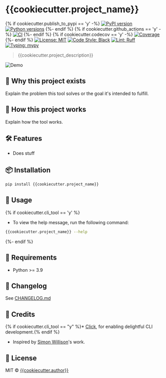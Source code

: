 # {{cookiecutter.project_name}}

{% if cookiecutter.publish_to_pypi == 'y' -%}
[![PyPI version](https://img.shields.io/pypi/v/{{cookiecutter.project_slug}}.svg)](https://pypi.org/project/{{cookiecutter.project_slug}}/) 
[![Python versions](https://img.shields.io/pypi/pyversions/{{cookiecutter.project_slug}}.svg?logo=python&logoColor=white)](https://pypi.org/project/{{cookiecutter.project_slug}}/) 
{%- endif %}
{% if cookiecutter.github_actions == 'y' -%}
[![CI](https://github.com/{{cookiecutter.github_username}}/{{cookiecutter.project_name}}/actions/workflows/main.yml/badge.svg)](https://github.com/{{cookiecutter.github_username}}/{{cookiecutter.project_name}}/actions/workflows/main.yml) 
{%- endif %}
{% if cookiecutter.codecov == 'y' -%}
[![Coverage](https://codecov.io/gh/{{cookiecutter.github_username}}/{{cookiecutter.project_name}}/branch/main/graph/badge.svg)](https://codecov.io/gh/{{cookiecutter.github_username}}/{{cookiecutter.project_name}}) 
{%- endif %}
[![License: MIT](https://img.shields.io/github/license/{{cookiecutter.github_username}}/{{cookiecutter.project_name}})](https://github.com/{{cookiecutter.github_username}}/{{cookiecutter.project_name}}/blob/main/LICENSE) 
[![Code Style: Black](https://img.shields.io/badge/code%20style-black-000000.svg)](https://black.readthedocs.io/en/stable/) 
[![Lint: Ruff](https://img.shields.io/badge/lint-ruff-000000.svg)](https://docs.astral.sh/ruff/) 
[![Typing: mypy](https://img.shields.io/badge/typing-checked-blue.svg)](https://mypy.readthedocs.io/en/stable/)

> {{cookiecutter.project_description}}

![Demo](https://raw.githubusercontent.com/{{cookiecutter.github_username}}/{{cookiecutter.project_name}}/main/demo.gif)

## 🚀 Why this project exists

Explain the problem this tool solves or the goal it's intended to fulfill.

## 🧠 How this project works

Explain how the tool works.

## 🛠️ Features

* Does stuff

## 📦 Installation

```bash
pip install {{cookiecutter.project_name}}
```

## 🧪 Usage
{% if cookiecutter.cli_tool == 'y' %}
* To view the help message, run the following command:

```bash
{{cookiecutter.project_name}} --help
```
{%- endif %}

## 📐 Requirements

* Python >= 3.9

## 🧾 Changelog

See [CHANGELOG.md](https://github.com/{{cookiecutter.github_username}}/{{cookiecutter.project_name}}/blob/main/CHANGELOG.md)

## 🙏 Credits

{% if cookiecutter.cli_tool == "y" %}* [Click](https://click.palletsprojects.com), for enabling delightful CLI development.{% endif %}
* Inspired by [Simon Willison](https://github.com/simonw)'s work.

## 📄 License

MIT © [{{cookiecutter.author}}](https://github.com/{{cookiecutter.github_username}})
